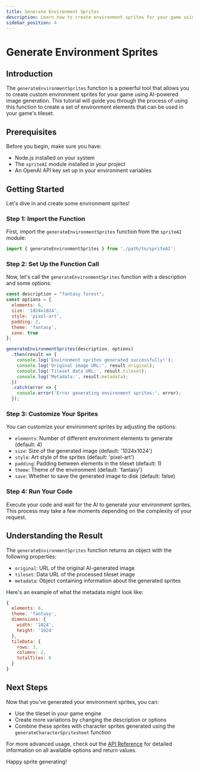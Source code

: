 ```yaml
---
title: Generate Environment Sprites
description: Learn how to create environment sprites for your game using AI-powered image generation.
sidebar_position: 4
---
```


# Generate Environment Sprites

## Introduction

The `generateEnvironmentSprites` function is a powerful tool that allows you to create custom environment sprites for your game using AI-powered image generation. This tutorial will guide you through the process of using this function to create a set of environment elements that can be used in your game's tileset.

## Prerequisites

Before you begin, make sure you have:

- Node.js installed on your system
- The `spriteAI` module installed in your project
- An OpenAI API key set up in your environment variables

## Getting Started

Let's dive in and create some environment sprites!

### Step 1: Import the Function

First, import the `generateEnvironmentSprites` function from the `spriteAI` module:

```javascript
import { generateEnvironmentSprites } from './path/to/spriteAI';
```

### Step 2: Set Up the Function Call

Now, let's call the `generateEnvironmentSprites` function with a description and some options:

```javascript
const description = "fantasy forest";
const options = {
  elements: 6,
  size: '1024x1024',
  style: 'pixel-art',
  padding: 2,
  theme: 'fantasy',
  save: true
};

generateEnvironmentSprites(description, options)
  .then(result => {
    console.log('Environment sprites generated successfully!');
    console.log('Original image URL:', result.original);
    console.log('Tileset data URL:', result.tileset);
    console.log('Metadata:', result.metadata);
  })
  .catch(error => {
    console.error('Error generating environment sprites:', error);
  });
```

### Step 3: Customize Your Sprites

You can customize your environment sprites by adjusting the options:

- `elements`: Number of different environment elements to generate (default: 4)
- `size`: Size of the generated image (default: '1024x1024')
- `style`: Art style of the sprites (default: 'pixel-art')
- `padding`: Padding between elements in the tileset (default: 1)
- `theme`: Theme of the environment (default: 'fantasy')
- `save`: Whether to save the generated image to disk (default: false)

### Step 4: Run Your Code

Execute your code and wait for the AI to generate your environment sprites. This process may take a few moments depending on the complexity of your request.

## Understanding the Result

The `generateEnvironmentSprites` function returns an object with the following properties:

- `original`: URL of the original AI-generated image
- `tileset`: Data URL of the processed tileset image
- `metadata`: Object containing information about the generated sprites

Here's an example of what the metadata might look like:

```javascript
{
  elements: 6,
  theme: 'fantasy',
  dimensions: {
    width: '1024',
    height: '1024'
  },
  tileData: {
    rows: 3,
    columns: 2,
    totalTiles: 6
  }
}
```

## Next Steps

Now that you've generated your environment sprites, you can:

- Use the tileset in your game engine
- Create more variations by changing the description or options
- Combine these sprites with character sprites generated using the `generateCharacterSpritesheet` function

For more advanced usage, check out the [API Reference](/docs/api-reference) for detailed information on all available options and return values.

Happy sprite generating!